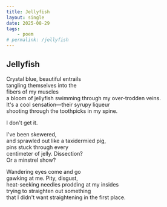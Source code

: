 ```yaml
---
title: Jellyfish
layout: single
date: 2025-08-29
tags:
    - poem
# permalink: /jellyfish
---
```

## Jellyfish

Crystal blue, beautiful entrails\
tangling themselves into the\
fibers of my muscles\
a bloom of jellyfish swimming through my over-trodden veins.\
It's a cool sensation—their syrupy liqueur\
shooting through the toothpicks in my spine.

I don't get it.

I've been skewered,\
and sprawled out like a taxidermied pig,\
pins stuck through every\
centimeter of jelly. Dissection?\
Or a minstrel show?

Wandering eyes come and go\
gawking at me. Pity, disgust,\
heat-seeking needles prodding at my insides\
trying to straighten out something\
that I didn't want straightening in the first place.